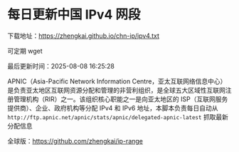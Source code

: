 # 每日更新中国 IPv4 网段

下载地址：<https://zhengkai.github.io/chn-ip/ipv4.txt>

可定期 wget

最后更新时间：2025-08-08 16:25:28

APNIC（Asia-Pacific Network Information Centre，亚太互联网络信息中心）是负责亚太地区互联网资源分配和管理的非营利组织，是全球五大区域性互联网注册管理机构（RIR）之一。该组织核心职能之一是向亚太地区的 ISP（互联网服务提供商）、企业、政府机构等分配 IPv4 和 IPv6 地址，本脚本负责每日自动从 `http://ftp.apnic.net/apnic/stats/apnic/delegated-apnic-latest` 抓取最新分配信息

全球版：<https://github.com/zhengkai/ip-range>
